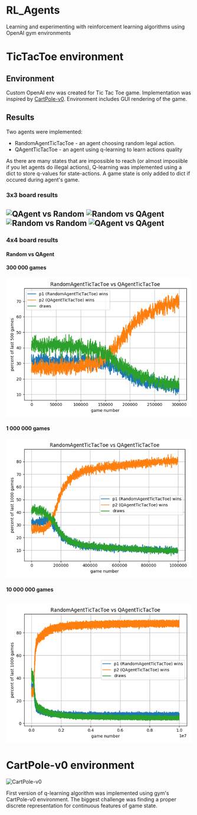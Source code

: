 # RL_Agents
Learning and experimenting with reinforcement learning algorithms using OpenAI gym environments

# TicTacToe environment
## Environment
Custom OpenAI env was created for Tic Tac Toe game.
Implementation was inspired by [CartPole-v0](https://github.com/openai/gym/blob/master/gym/envs/classic_control/cartpole.py).
Environment includes GUI rendering of the game.

## Results
Two agents were implemented:
- RandomAgentTicTacToe - an agent choosing random legal action.
- QAgentTicTacToe - an agent using q-learning to learn actions quality

As there are many states that are impossible to reach (or almost imposiible if you let agents do illegal actions), Q-learning was implemented using a dict to store q-values for state-actions. A game state is only added to dict if occured during agent's game.

### 3x3 board results
![QAgent vs Random](https://i.imgur.com/5BYJHbu.png "QAgent vs Random")
![Random vs QAgent](https://i.imgur.com/ux8Urf6.png "Random vs QAgent")
![Random vs Random](https://i.imgur.com/66G8fYA.png "Random vs Random")
![QAgent vs QAgent](https://i.imgur.com/Si9pTGo.png "QAgent vs QAgent")
---
### 4x4 board results
#### Random vs QAgent
#### 300 000 games
![Random vs QAgent](https://raw.githubusercontent.com/szulcmaciej/RL_Agents/master/results/Random_vs_QAgent_4x4.png "Random vs QAgent")
#### 1 000 000 games
![Random vs QAgent](https://raw.githubusercontent.com/szulcmaciej/RL_Agents/master/results/Random_vs_QAgent_4x4_million_games.png "Random vs QAgent")
#### 10 000 000 games
![Random vs QAgent](https://raw.githubusercontent.com/szulcmaciej/RL_Agents/master/results/Random_vs_QAgent_4x4_10_million_games.png "Random vs QAgent")
---
# CartPole-v0 environment
![CartPole-v0](https://cdn-images-1.medium.com/max/1600/1*oMSg2_mKguAGKy1C64UFlw.gif "CartPole-v0")

First version of q-learning algorithm was implemented using gym's CartPole-v0 environment. The biggest challenge was finding a proper discrete representation for continuous features of game state.

